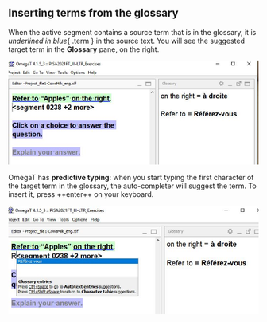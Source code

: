 ## Inserting terms from the glossary

When the active segment contains a source term that is in the glossary, it is _underlined in blue_{ .term } in the source text.
You will see the suggested target term in the **Glossary** pane, on the right.

![](../_assets/img/20_glossary_term.jpg)

OmegaT has **predictive typing**: when you start typing the first character of the target term in the glossary, the auto-completer will suggest the term. To insert it, press ++enter++ on your keyboard.

![](../_assets/img/21_predictive_typing.jpg)